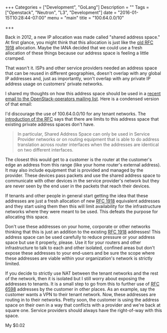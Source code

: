 +++
Categories = ["Development", "GoLang"]
Description = ""
Tags = ["Openstack", "Neutron", "L3", "Development"]
date = "2016-01-15T10:28:44-07:00"
menu = "main"
title = "100.64.0.0/10"

+++

Back in 2012, a new IP allocation was made called "shared address
space."  At first glance, you might think that this allocation is just
like the [old RFC 1918][rfc1918] allocation.  Maybe the IANA decided
that we could use a fresh allocation of these things because our
address space is feeling a little cramped.

That wasn't it.  ISPs and other service providers needed an address
space that can be reused in different geographies, doesn't overlap with
any global IP addresses and, just as importantly, won't overlap with any
private IP address usage on customers' private networks.

I shared my thoughts on how this address space should be used in a
[recent email to the OpenStack-operators mailing list][ml-post].  Here
is a condensed version of that email:

I'd discourage the use of 100.64.0.0/10 for any tenant networks.
The [introduction of the RFC][rfc6598] says that there are limits to
this address space that existing private address spaces don't have.

> In particular, Shared Address Space can only be used in Service
> Provider networks or on routing equipment that is able to do address
> translation across router interfaces when the addresses are identical
> on two different interfaces.

The closest this would get to a customer is the router at the customer's
edge an address from this range (like your home router's external
address).  It may also include equipment that is provided and managed by
the provider.  These devices pass packets and use the shared address
space to communicate with other devices in the service provider's
network but they are never seen by the end user in the packets that
reach their devices.

If tenants and other people in general start getting the idea that these
addresses are just a fresh allocation of new [RFC 1918][rfc1918]
equivalent addresses and they start using them then this will limit
availability for the infrastructure networks where they were meant to be
used.  This defeats the purpose for allocating this space.

Don't use these addresses on your home, corporate or other networks
thinking that this is just an addition to the existing [RFC
1918][rfc1918] addresses!  This address space can be used carefully to
reduce pressure or your address space but use it properly, please.  Use
it for your routers and other infrastructure to talk to each and other
isolated, confined areas but don't expose these addresses to your
end-users and be sure the scope where these addresses are viable within
your organization's network is strictly limited.

If you decide to strictly use NAT between the tenant networks and the
rest of the network, then it is isolated but I still worry about
exposing the addresses to tenants.  It is a small step to go from this
to further use of [RFC 6598][rfc6598] addresses by the customer in other
places.  As an example, say the customer wants a VPN to their tenant
network.  Now, these addresses are routing in to their networks.
Pretty soon, the customer is using the address space on their own in a
way that conflicts with a provider and we're back at square one.
Service providers should always have the right-of-way with this space.

My $0.02

[rfc1918]: https://tools.ietf.org/html/rfc1918
[rfc6598]: https://tools.ietf.org/html/rfc6598#section-1
[ml-post]: http://lists.openstack.org/pipermail/openstack-operators/2016-January/009318.html

<!-- vim:set tw=72 ft=markdown: -->
